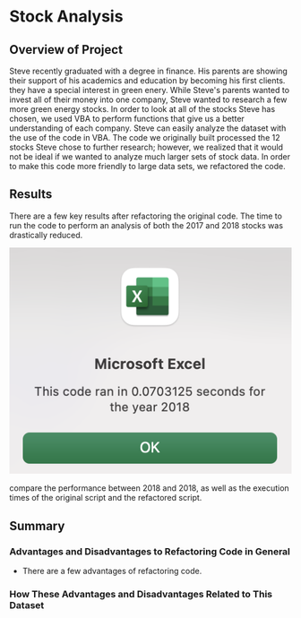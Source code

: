 # Stock Analysis

## Overview of Project 
Steve recently graduated with a degree in finance. His parents are showing their support of his academics and education by becoming his first clients. they have a special interest in green enery. While Steve's parents wanted to invest all of their money into one company, Steve wanted to research a few more green energy stocks. In order to look at all of the stocks Steve has chosen, we used VBA to perform functions that give us a better understanding of each company. Steve can easily analyze the dataset with the use of the code in VBA. The code we originally built processed the 12 stocks Steve chose to further research; however, we realized that it would not be ideal if we wanted to analyze much larger sets of stock data. In order to make this code more friendly to large data sets, we refactored the code. 
## Results 
There are a few key results after refactoring the original code. The time to run the code to perform an analysis of both the 2017 and 2018 stocks was drastically reduced. 

![Refactored_2018](./Refactored_2018.png)

compare the performance between 2018 and 2018, as well as the execution times of the original script and the refactored script.
## Summary 
### Advantages and Disadvantages to Refactoring Code in General 
  * There are a few advantages of refactoring code. 
### How These Advantages and Disadvantages Related to This Dataset 
